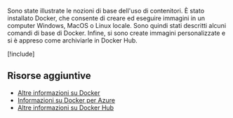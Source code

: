 Sono state illustrate le nozioni di base dell'uso di contenitori. È stato installato Docker, che consente di creare ed eseguire immagini in un computer Windows, MacOS o Linux locale. Sono quindi stati descritti alcuni comandi di base di Docker. Infine, si sono create immagini personalizzate e si è appreso come archiviarle in Docker Hub.

<!-- Cleanup sandbox -->
[!include[](../../../includes/azure-sandbox-cleanup.md)]

## <a name="additional-resources"></a>Risorse aggiuntive

- [Altre informazioni su Docker](https://www.docker.com/)
- [Informazioni su Docker per Azure](https://docs.docker.com/docker-for-azure/)
- [Altre informazioni su Docker Hub](https://hub.docker.com/)